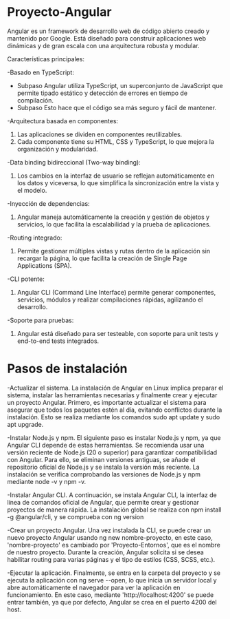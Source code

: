 # Proyecto-Angular
Angular es un framework de desarrollo web de código abierto creado y mantenido por Google. Está diseñado para construir aplicaciones web dinámicas y de gran escala con una arquitectura robusta y modular.

Características principales:

-Basado en TypeScript:

  - Subpaso Angular utiliza TypeScript, un superconjunto de JavaScript que permite tipado estático y detección de errores en tiempo de compilación.
  - Subpaso Esto hace que el código sea más seguro y fácil de mantener.

-Arquitectura basada en componentes:

1. Las aplicaciones se dividen en componentes reutilizables.
2. Cada componente tiene su HTML, CSS y TypeScript, lo que mejora la organización y modularidad.

-Data binding bidireccional (Two-way binding):

1. Los cambios en la interfaz de usuario se reflejan automáticamente en los datos y viceversa, lo que simplifica la sincronización entre la vista y el modelo.

-Inyección de dependencias:

1. Angular maneja automáticamente la creación y gestión de objetos y servicios, lo que facilita la escalabilidad y la prueba de aplicaciones.

-Routing integrado:

1. Permite gestionar múltiples vistas y rutas dentro de la aplicación sin recargar la página, lo que facilita la creación de Single Page Applications (SPA).

-CLI potente:

1. Angular CLI (Command Line Interface) permite generar componentes, servicios, módulos y realizar compilaciones rápidas, agilizando el desarrollo.

-Soporte para pruebas:

1. Angular está diseñado para ser testeable, con soporte para unit tests y end-to-end tests integrados.

# Pasos de instalación
-Actualizar el sistema.
La instalación de Angular en Linux implica preparar el sistema, instalar las herramientas necesarias y finalmente crear y ejecutar un proyecto Angular. Primero, es importante actualizar el sistema para asegurar que todos los paquetes estén al día, evitando conflictos durante la instalación. Esto se realiza mediante los comandos sudo apt update y sudo apt upgrade.

-Instalar Node.js y npm.
El siguiente paso es instalar Node.js y npm, ya que Angular CLI depende de estas herramientas. Se recomienda usar una versión reciente de Node.js (20 o superior) para garantizar compatibilidad con Angular. Para ello, se eliminan versiones antiguas, se añade el repositorio oficial de Node.js y se instala la versión más reciente. La instalación se verifica comprobando las versiones de Node.js y npm mediante node -v y npm -v.

-Instalar Angular CLI.
A continuación, se instala Angular CLI, la interfaz de línea de comandos oficial de Angular, que permite crear y gestionar proyectos de manera rápida. La instalación global se realiza con npm install -g @angular/cli, y se comprueba con ng version

-Crear un proyecto Angular.
Una vez instalada la CLI, se puede crear un nuevo proyecto Angular usando ng new nombre-proyecto, en este caso, 'nombre-proyecto' es cambiado por 'Proyecto-Entornos', que es el nombre de nuestro proyecto. Durante la creación, Angular solicita si se desea habilitar routing para varias páginas y el tipo de estilos (CSS, SCSS, etc.).

-Ejecutar la aplicación.
Finalmente, se entra en la carpeta del proyecto y se ejecuta la aplicación con ng serve --open, lo que inicia un servidor local y abre automáticamente el navegador para ver la aplicación en funcionamiento. En este caso, mediante 'http://localhost:4200' se puede entrar también, ya que por defecto, Angular se crea en el puerto 4200 del host.
